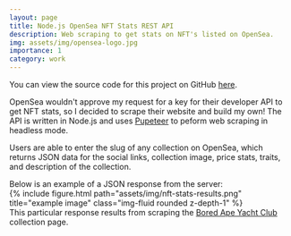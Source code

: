 ```yaml
---
layout: page
title: Node.js OpenSea NFT Stats REST API
description: Web scraping to get stats on NFT's listed on OpenSea.
img: assets/img/opensea-logo.jpg
importance: 1
category: work
---
```


You can view the source code for this project on GitHub [here](https://github.com/prestonfoshee/nft-stats-api).

OpenSea wouldn't approve my request for a key for their developer API to get NFT stats, so I decided to scrape their
website and build my own! The API is written in Node.js and uses [Pupeteer](https://github.com/puppeteer/puppeteer) to peform web scraping in headless mode.

Users are able to enter the slug of any collection on OpenSea, which returns JSON data for the social links, collection image, price stats, traits, and description of the collection.


<div class="caption">
    Below is an example of a JSON response from the server:
</div>
<div class="row">
    <div class="col-sm mt-3 mt-md-0">
        {% include figure.html path="assets/img/nft-stats-results.png" title="example image" class="img-fluid rounded z-depth-1" %}
    </div>
</div>
<div class="caption">
    This particular response results from scraping the <a href="https://opensea.io/collection/boredapeyachtclub">Bored Ape Yacht Club</a> collection page.
</div>
